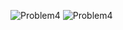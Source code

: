 ![Problem4](https://github.com/user-attachments/assets/2c2b7b95-4e09-4e63-8fb2-6263198dab4d)
![Problem4](https://github.com/user-attachments/assets/4cc54b3c-b484-481d-9f33-d99e97efde80)
